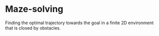 # Maze-solving
Finding the optimal trajectory towards the goal in a finite 2D environment that is closed by obstacles.
